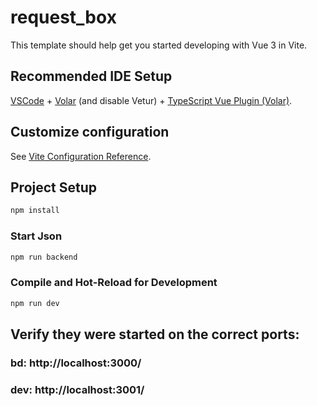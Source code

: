 # request_box

This template should help get you started developing with Vue 3 in Vite.

## Recommended IDE Setup

[VSCode](https://code.visualstudio.com/) + [Volar](https://marketplace.visualstudio.com/items?itemName=Vue.volar) (and disable Vetur) + [TypeScript Vue Plugin (Volar)](https://marketplace.visualstudio.com/items?itemName=Vue.vscode-typescript-vue-plugin).

## Customize configuration

See [Vite Configuration Reference](https://vitejs.dev/config/).

## Project Setup

```sh
npm install
```

### Start Json 

```sh
npm run backend
```

### Compile and Hot-Reload for Development

```sh
npm run dev
```

## Verify they were started on the correct ports:
### bd: http://localhost:3000/
### dev: http://localhost:3001/
